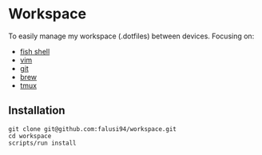 # Workspace

To easily manage my workspace (.dotfiles) between devices. Focusing on:
- [fish shell](http://fishshell.com)
- [vim](https://www.vim.org/)
- [git](https://git-scm.com/)
- [brew](https://brew.sh)
- [tmux](https://github.com/tmux/tmux)

## Installation
```shell
git clone git@github.com:falusi94/workspace.git
cd workspace
scripts/run install
```
